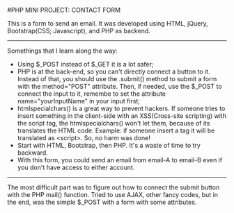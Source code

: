 #PHP MINI PROJECT: CONTACT FORM

This is a form to send an email.
It was developed using HTML, jQuery, Bootstrap(CSS; Javascript), and PHP as backend.
***
Somethings that I learn along the way:
*	Using $_POST instead of $_GET it is a lot safer;
*	PHP is at the back-end, so you can't directly connect a button to it. Instead of that, you should use the .submit() method to submit a form with the method="POST" attribute.
Then, if needed, use the $_POST to connect the input to it, remembe to set the attribute name="yourInputName" in your input first;
*	htmlspecialchars() is a great way to prevent hackers. If someone tries to insert something in the client-side with an XSS(Cross-site scripting) with the script tag, the htmlspecialchars() won't let them, because of its translates the HTML code. Example: if someone insert a tag <sript> it will be translated as &lt;script&gt;. So, no harm was done!
*	Start with HTML, Bootstrap, then PHP. It's a waste of time to try backward.
*	With this form, you could send an email from email-A to email-B even if you don't have access to either account. 
***
The most difficult part was to figure out how to connect the submit button with the PHP mail() function. Tried to use AJAX, other fancy codes, but in the end, was the simple $_POST with a form with some attributes.